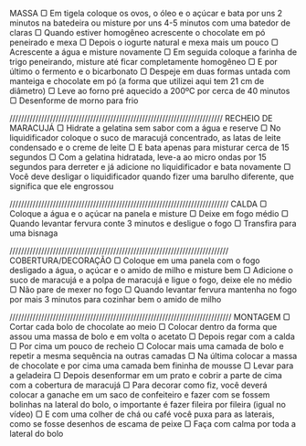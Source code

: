 MASSA
▢
Em tigela coloque os ovos, o óleo e o açúcar e bata por uns 2 minutos na batedeira ou misture por uns 4-5 minutos com uma batedor de claras
▢
Quando estiver homogêneo acrescente o chocolate em pó peneirado e mexa
▢
Depois o iogurte natural e mexa mais um pouco
▢
Acrescente a água e misture novamente
▢
Em seguida coloque a farinha de trigo peneirando, misture até ficar completamente homogêneo
▢
E por último o fermento e o bicarbonato
▢
Despeje em duas formas untada com manteiga e chocolate em pó (a forma que utilizei aqui tem 21 cm de diâmetro)
▢
Leve ao forno pré aquecido a 200ºC por cerca de 40 minutos
▢
Desenforme de morno para frio

//////////////////////////////////////////////////////////////////////////
RECHEIO DE MARACUJÁ
▢
Hidrate a gelatina sem sabor com a água e reserve
▢
No liquidificador coloque o suco de maracujá concentrado, as latas de leite condensado e o creme de leite
▢
E bata apenas para misturar cerca de 15 segundos
▢
Com a gelatina hidratada, leve-a ao micro ondas por 15 segundos para derreter e já adicione no liquidificador e bata novamente
▢
Você deve desligar o liquidificador quando fizer uma barulho diferente, que significa que ele engrossou

////////////////////////////////////////////////////////////////////////////
CALDA
▢
Coloque a água e o açúcar na panela e misture
▢
Deixe em fogo médio
▢
Quando levantar fervura conte 3 minutos e desligue o fogo
▢
Transfira para uma bisnaga

////////////////////////////////////////////////////////////////////////////
COBERTURA/DECORAÇÃO
▢
Coloque em uma panela com o fogo desligado a água, o açúcar e o amido de milho e misture bem
▢
Adicione o suco de maracujá e a polpa de maracujá e ligue o fogo, deixe ele no médio
▢
Não pare de mexer no fogo
▢
Quando levantar fervura mantenha no fogo por mais 3 minutos para cozinhar bem o amido de milho

/////////////////////////////////////////////////////////////////////////////
MONTAGEM
▢
Cortar cada bolo de chocolate ao meio
▢
Colocar dentro da forma que assou uma massa de bolo e em volta o acetato
▢
Depois regar com a calda
▢
Por cima um pouco de recheio
▢
Colocar mais uma camada de bolo e repetir a mesma sequência na outras camadas
▢
Na última colocar a massa de chocolate e por cima uma camada bem fininha de mousse
▢
Levar para a geladeira
▢
Depois desenformar em um prato e cobrir a parte de cima com a cobertura de maracujá
▢
Para decorar como fiz, você deverá colocar a ganache em um saco de confeiteiro e fazer com se fossem bolinhas na lateral do bolo, o importante é fazer fileira por fileira (igual no vídeo)
▢
E com uma colher de chá ou café você puxa para as laterais, como se fosse desenhos de escama de peixe
▢
Faça com calma por toda a lateral do bolo
